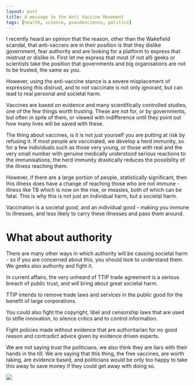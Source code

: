 ```yaml
---
layout: post
title: A message to the Anti Vaccine Movement
tags: [health, science, pseudoscience, politics]
---
```

I recently heard an opinion that the reason, other than the Wakefield scandal, that anti-vaccers are in their position is that they dislike government, fear authority and are looking for a platform to express that mistrust or dislike in. First let me express that most (if not all) geeks or scientists take the position that governments and big organisations are not to be trusted, the same as you. 

However, using the anti-vaccine stance is a severe misplacement of expressing this distrust, and to not vaccinate is not only ignorant, but can lead to real personal and societal harm. 

Vaccines are based on evidence and many scientifically controlled studies, one of the few things worth trusting. These are not for, or by governments, but often in spite of them, or viewed with indifference until they point out how many lives will be saved with these.

The thing about vaccines, is it is not just yourself you are putting at risk by refusing it. If most people are vaccinated, we develop a herd immunity, so for a few individuals such as those very young, or those with real and the very small number with genuine medically understood serious reactions to the immunisations, the herd immunity drastically reduces the possibility of the illness reaching them.

However, if there are a large portion of people, statistically significant, then this illness does have a change of reaching those who are not immune - illness like TB which is now on the rise, or measles, both of which can be fatal. This is why this is not just an individual harm, but a societal harm.

Vaccination is a societal good, and an individual good - making you immune to illnesses, and less likely to carry these illnesses and pass them around.

# What about authority

There are many other ways in which authority will be causing societal harm - so if you are concerned about this, you should look to understand them. We geeks also authority and fight it. 

In current affairs, the very unheard of TTIP trade agreement is a serious breach of public trust, and will bring about great societal harm. 

TTIP intends to remove trade laws and services in the public good for the benefit of large corporations. 

You could also fight the copyright, libel and censorship laws that are used to stifle innovation, to silence critics and to control information.

Fight policies made without evidence that are authoritarian for no good reason and contradict advice given by evidence driven experts.

We are not saying trust the politicians, we also think they are liars with their hands in the till. We are saying that this thing, the free vaccines, are worth taking, are evidence based, and politicians would be only too happy to take this away to save money if they could get away with doing so.

![](https://www.battleforthenet.com/images/share_images/battle3.png)
